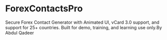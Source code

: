 # ForexContactsPro
Secure Forex Contact Generator with Animated UI, vCard 3.0 support, and support for 25+ countries. Built for demo, training, and learning use only.By Abdul Qadeer
